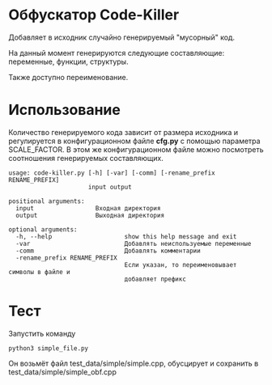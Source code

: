 # Обфускатор Code-Killer

Добавляет в исходник случайно генерируемый "мусорный" код.

На данный момент генерируются следующие составляющие: переменные, функции, структуры.

Также доступно переименование.


# Использование

Количество генерируемого кода зависит от размера исходника и регулируется в конфигурационном файле **cfg.py** с помощью параметра SCALE_FACTOR. В этом же конфигурационном файле можно посмотреть соотношения генерируемых составляющих. 

```
usage: code-killer.py [-h] [-var] [-comm] [-rename_prefix RENAME_PREFIX]
                      input output

positional arguments:
  input                 Входная директория
  output                Выходная директория

optional arguments:
  -h, --help                    show this help message and exit
  -var                          Добавлять неиспользуемые переменные
  -comm                         Добавлять комментарии
  -rename_prefix RENAME_PREFIX
                                Если указан, то переименовывает символы в файле и
                                добавляет префикс

```
# Тест

Запустить команду

```
python3 simple_file.py
```

Он возьмёт файл test_data/simple/simple.cpp, обусцирует и сохранить в test_data/simple/simple_obf.cpp
